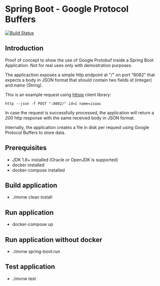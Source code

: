 # Spring Boot - Google Protocol Buffers
[![Build Status](https://travis-ci.org/eduardoperrino/spring-boot-protobuff.svg?branch=master)](https://travis-ci.org/eduardoperrino/spring-boot-protobuff)

## Introduction
Proof of concept to show the use of Google Protobuf inside a Spring Boot Application. Not for real uses only with demostration purposes.

The applicaction exposes a simple http endpoint at "/" on port "8082" that expects a body in JSON format that should contain two fields _id_ (integer) and _name_ (String).

This is an example request using [httpie](http://github.com) client library:

```
http --json -f POST ":8082/" id=1 name=isaac
```
In case the request is successfully processed, the application will return a _200_ http response with the same received body in JSON format.

Internally, the application creates a file in disk per request using Google Protocol Buffers to store data.

## Prerequisites
* JDK 1.8+ installed (Oracle or OpenJDK is supported)
* docker installed
* docker-compose installed

## Build application
* ./mvnw clean install

## Run application
* docker-compose up

## Run application without docker
* ./mvnw spring-boot:run

## Test application
* ./mvnw test

